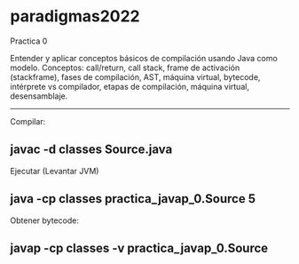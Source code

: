 # paradigmas2022

Practica 0

Entender y aplicar conceptos básicos de compilación usando Java como modelo.
Conceptos: call/return, call stack, frame de activación (stackframe), fases de
compilación, AST, máquina virtual, bytecode, intérprete vs compilador, etapas de
compilación, máquina virtual, desensamblaje.




-------------------------------------------------------------
Compilar:

javac -d classes Source.java
-------------------------------------------------------------
Ejecutar (Levantar JVM)

java -cp classes practica_javap_0.Source 5
-------------------------------------------------------------
Obtener bytecode:

javap -cp classes -v practica_javap_0.Source
-------------------------------------------------------------
